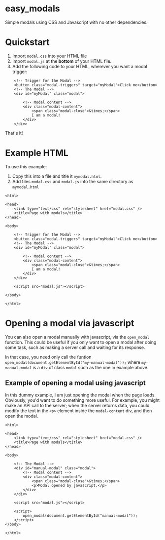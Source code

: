 # easy_modals

Simple modals using CSS and Javascript with no other dependencies.

# Quickstart

1. Import `modal.css` into your HTML file
2. Import `modal.js` at the **bottom** of your HTML file.
3. Add the following code to your HTML, wherever you want a modal trigger:

```
    <!-- Trigger for the Modal -->
    <button class="modal-triggers" target="myModal">Click me</button>
    <!-- The Modal -->
    <div id="myModal" class="modal">

        <!-- Modal content -->
        <div class="modal-content">
            <span class="modal-close">&times;</span>
            I am a modal!
        </div>
    </div>
```

That's it!

# Example HTML

To use this example:

1. Copy this into a file and title it `mymodal.html`.
2. Add files `modal.css` and `modal.js` into the same directory as `mymodal.html`

```
<html>

<head>
    <link type="text/css" rel="stylesheet" href="modal.css" />
    <title>Page with modals</title>
</head>

<body>

    <!-- Trigger for the Modal -->
    <button class="modal-triggers" target="myModal">Click me</button>
    <!-- The Modal -->
    <div id="myModal" class="modal">

        <!-- Modal content -->
        <div class="modal-content">
            <span class="modal-close">&times;</span>
            I am a modal!
        </div>
    </div>

    <script src="modal.js"></script>

</body>

</html>
```

# Opening a modal via javascript

You can also open a modal manually with javascript, via the `open_modal` function. This could be useful if you only want to open a modal after doing some task, such as making a server call and waiting for its response.

In that case, you need only call the funtion `open_modal(document.getElementById("my-manual-modal"));` where `my-manual-modal` is a `div` of class `modal` such as the one in example above.

## Example of opening a modal using javascript

In this dummy example, I am just opening the modal when the page loads. Obviously, you'd want to do something more useful. For example, you might make an API call to the server; when the server returns data, you could modify the text in the `<p>` element inside the `modal-content` div, and then open the modal.

```
<html>

<head>
    <link type="text/css" rel="stylesheet" href="modal.css" />
    <title>Page with modals</title>
</head>

<body>

    <!-- The Modal -->
    <div id="manual-modal" class="modal">
        <!-- Modal content -->
        <div class="modal-content">
            <span class="modal-close">&times;</span>
            <p>Modal opened by javascript.</p>
        </div>
    </div>

    <script src="modal.js"></script>

    <script>
        open_modal(document.getElementById("manual-modal"));
    </script>
</body>

</html>
```